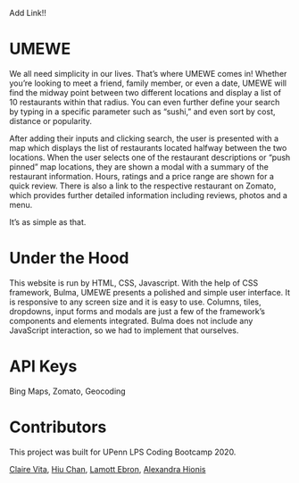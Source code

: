 Add Link!!

# UMEWE

We all need simplicity in our lives. That’s where UMEWE comes in! Whether you’re looking to meet a friend, family member, or even a date, UMEWE will find the midway point between two different locations and display a list of 10 restaurants within that radius. You can even further define your search by typing in a specific parameter such as “sushi,” and even sort by cost, distance or popularity. 

After adding their inputs and clicking search, the user is presented with a map which displays the list of restaurants located halfway between the two locations. When the user selects one of the restaurant descriptions or “push pinned” map locations, they are shown a modal with a summary of the restaurant information. Hours, ratings and a price range are shown for a quick review. There is also a link to the respective restaurant on Zomato, which provides further detailed information including reviews, photos and a menu. 

It’s as simple as that. 

# Under the Hood

This website is run by HTML, CSS, Javascript. With the help of CSS framework, Bulma, UMEWE presents a polished and simple user interface.  It is responsive to any screen size and it is easy to use. Columns, tiles, dropdowns, input forms and modals are just a few of the framework’s components and elements integrated. Bulma does not include any JavaScript interaction, so we had to implement that ourselves.




# API Keys

Bing Maps, Zomato, Geocoding

# Contributors

This project was built for UPenn LPS Coding Bootcamp 2020.

[Claire Vita]( https://github.com/clairevita), [Hiu Chan]( https://github.com/oxfordblucher), [Lamott Ebron]( https://github.com/lamottebron1), [Alexandra Hionis ]( https://github.com/Alexandra-Hionis)
